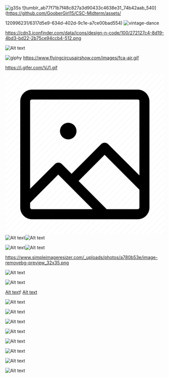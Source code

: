 
![g3Ss](https://github.com/GooberGirl15/CSC-Midterm/assets/120996231/57bf3a98-b4c2-4012-aec2-b8c5031cd929)
![tumblr_ab77f71b7f48c827a3d90433c4638e31_74b42aab_540](https://github.com/GooberGirl15/CSC-Midterm/assets/

120996231/6317d5e9-634d-402d-9c1e-a7ce00bad554)
![vintage-dance](https://github.com/GooberGirl15/CSC-Midterm/assets/120996231/b34878dd-82fc-4f1c-bf36-f2864cd35911)

https://cdn3.iconfinder.com/data/icons/design-n-code/100/272127c4-8d19-4bd3-bd22-2b75ce94ccb4-512.png


![Alt text](image.png)




![giphy](https://github.com/GooberGirl15/CSC-Midterm/assets/120996231/01bf5c33-c9f4-4a4a-b470-7f4c8dbfbc34)
https://www.flyingcircusairshow.com/images/fca-air.gif

https://i.gifer.com/VJ1.gif

![Alt text](1997805.png)![Alt text](fca-air.gif)![Alt text](giphy.gif)

![Alt text](welcome2.gif)![Alt text](image-removebg-preview.png)

https://www.simpleimageresizer.com/_uploads/photos/a780b53e/image-removebg-preview_32x35.png

![Alt text](image-removebg-preview_2_119x128.webp)

![Alt text](simple-sunny-day-cloud-image-realistic-cloud-on-a-transparent-background-cloud-on-the-sky-free-png.webp)

[Alt text](giphy.gif)!
[Alt text](giphy.gif)

![Alt text](image.png)

![Alt text](image-1.png)

![Alt text](image-2.png)

![Alt text](image.png)

![Alt text](image-1.png)

![Alt text](image-2.png)

![Alt text](image.png)

![Alt text](image.png)
